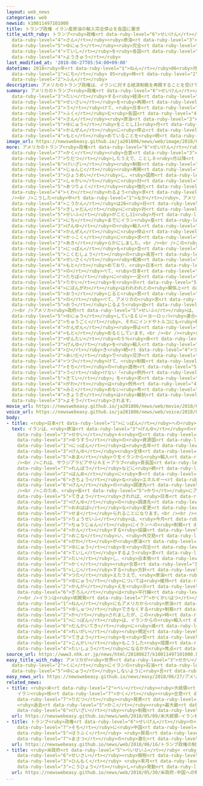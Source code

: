 ```yaml
---
layout: web_news
categories: web
newsid: k10011497101000
title: トランプ政権 イラン産原油の輸入完全停止を各国に要求
title_with_ruby: トランプ<ruby>政権<rt data-ruby-level="6">せいけん</rt></ruby> イラン<ruby>産<rt
  data-ruby-level="4">さん</rt></ruby><ruby>原油<rt data-ruby-level="3">げんゆ</rt></ruby>の<ruby>輸入<rt
  data-ruby-level="5">ゆにゅう</rt></ruby><ruby>完全<rt data-ruby-level="4">かんぜん</rt></ruby><ruby>停止<rt
  data-ruby-level="4">ていし</rt></ruby>を<ruby>各国<rt data-ruby-level="4">かっこく</rt></ruby>に<ruby>要求<rt
  data-ruby-level="4">ようきゅう</rt></ruby>
last_modified_at: '2018-06-27T05:54:00+09:00'
datetime: 2018<ruby>年<rt data-ruby-level="1">ねん</rt></ruby>06<ruby>月<rt data-ruby-level="1">がつ</rt></ruby>27<ruby>日<rt
  data-ruby-level="1">にち</rt></ruby> 05<ruby>時<rt data-ruby-level="2">じ</rt></ruby>54<ruby>分<rt
  data-ruby-level="2">ふん</rt></ruby>
description: アメリカのトランプ政権は、イランに対する経済制裁を再開することを受けて、日本を含む各国にイラン産原油の輸入をことし11月までに完全に停止するよう求めていることを明らかにしました。
summary: アメリカのトランプ<ruby>政権<rt data-ruby-level="6">せいけん</rt></ruby>は、イランに<ruby>対<rt
  data-ruby-level="3">たい</rt></ruby>する<ruby>経済<rt data-ruby-level="6">けいざい</rt></ruby><ruby>制裁<rt
  data-ruby-level="6">せいさい</rt></ruby>を<ruby>再開<rt data-ruby-level="5">さいかい</rt></ruby>することを<ruby>受<rt
  data-ruby-level="3">う</rt></ruby>けて、<ruby>日本<rt data-ruby-level="7">にっぽん</rt></ruby>を<ruby>含<rt
  data-ruby-level="7">ふく</rt></ruby>む<ruby>各国<rt data-ruby-level="4">かっこく</rt></ruby>にイラン<ruby>産<rt
  data-ruby-level="4">さん</rt></ruby><ruby>原油<rt data-ruby-level="3">げんゆ</rt></ruby>の<ruby>輸入<rt
  data-ruby-level="5">ゆにゅう</rt></ruby>をことし11<ruby>月<rt data-ruby-level="1">がつ</rt></ruby>までに<ruby>完全<rt
  data-ruby-level="4">かんぜん</rt></ruby>に<ruby>停止<rt data-ruby-level="4">ていし</rt></ruby>するよう<ruby>求<rt
  data-ruby-level="4">もと</rt></ruby>めていることを<ruby>明<rt data-ruby-level="2">あき</rt></ruby>らかにしました。
image_url: https://newswebeasy.github.io/ja201806/news/web/image/2018/06/27/K10011497101_1806270717_1806270718_01_03.jpg
more: アメリカのトランプ<ruby>政権<rt data-ruby-level="6">せいけん</rt></ruby>は<ruby>先月<rt data-ruby-level="1">せんげつ</rt></ruby>、イラン<ruby>核<rt
  data-ruby-level="7">かく</rt></ruby><ruby>合意<rt data-ruby-level="3">ごうい</rt></ruby>から<ruby>離脱<rt
  data-ruby-level="7">りだつ</rt></ruby>したうえで、ことし８<ruby>月以降<rt data-ruby-level="6">がついこう</rt></ruby>、<ruby>経済<rt
  data-ruby-level="6">けいざい</rt></ruby><ruby>制裁<rt data-ruby-level="6">せいさい</rt></ruby>を<ruby>順次<rt
  data-ruby-level="4">じゅんじ</rt></ruby><ruby>再開<rt data-ruby-level="5">さいかい</rt></ruby>すると<ruby>表明<rt
  data-ruby-level="3">ひょうめい</rt></ruby>し、<ruby>国際<rt data-ruby-level="5">こくさい</rt></ruby><ruby>社会<rt
  data-ruby-level="2">しゃかい</rt></ruby>に<ruby>対<rt data-ruby-level="3">たい</rt></ruby>してもイランへの<ruby>圧力<rt
  data-ruby-level="5">あつりょく</rt></ruby><ruby>強化<rt data-ruby-level="3">きょうか</rt></ruby>に<ruby>加<rt
  data-ruby-level="4">くわ</rt></ruby>わるよう<ruby>求<rt data-ruby-level="4">もと</rt></ruby>めています。<br
  /><br />こうした<ruby>中<rt data-ruby-level="1">なか</rt></ruby>、アメリカ<ruby>国務省<rt data-ruby-level="5">こくむしょう</rt></ruby>の<ruby>高官<rt
  data-ruby-level="4">こうかん</rt></ruby>は26<ruby>日<rt data-ruby-level="1">にち</rt></ruby>、<ruby>記者団<rt
  data-ruby-level="5">きしゃだん</rt></ruby>に<ruby>対<rt data-ruby-level="3">たい</rt></ruby>して、アメリカ<ruby>政府<rt
  data-ruby-level="5">せいふ</rt></ruby>がことし11<ruby>月<rt data-ruby-level="1">がつ</rt></ruby>４<ruby>日<rt
  data-ruby-level="1">にち</rt></ruby>までにイラン<ruby>産<rt data-ruby-level="4">さん</rt></ruby><ruby>原油<rt
  data-ruby-level="3">げんゆ</rt></ruby>の<ruby>輸入<rt data-ruby-level="5">ゆにゅう</rt></ruby>を<ruby>完全<rt
  data-ruby-level="4">かんぜん</rt></ruby>に<ruby>停止<rt data-ruby-level="4">ていし</rt></ruby>するよう<ruby>各国<rt
  data-ruby-level="4">かっこく</rt></ruby>に<ruby>求<rt data-ruby-level="4">もと</rt></ruby>めていると<ruby>明<rt
  data-ruby-level="2">あき</rt></ruby>らかにしました。<br /><br />この<ruby>中<rt data-ruby-level="1">なか</rt></ruby>には<ruby>日本<rt
  data-ruby-level="1">にっぽん</rt></ruby>も<ruby>含<rt data-ruby-level="7">ふく</rt></ruby>まれ、<ruby>国務省<rt
  data-ruby-level="5">こくむしょう</rt></ruby>の<ruby>高官<rt data-ruby-level="4">こうかん</rt></ruby>は「われわれは<ruby>政策<rt
  data-ruby-level="6">せいさく</rt></ruby><ruby>転換<rt data-ruby-level="7">てんかん</rt></ruby>を<ruby>求<rt
  data-ruby-level="4">もと</rt></ruby>めており、<ruby>日本<rt data-ruby-level="1">にっぽん</rt></ruby>にとってもチャレンジだ」と<ruby>述<rt
  data-ruby-level="5">の</rt></ruby>べて、<ruby>日本<rt data-ruby-level="1">にっぽん</rt></ruby>の<ruby>立場<rt
  data-ruby-level="2">たちば</rt></ruby>に<ruby>一定<rt data-ruby-level="3">いってい</rt></ruby>の<ruby>理解<rt
  data-ruby-level="5">りかい</rt></ruby>を<ruby>示<rt data-ruby-level="5">しめ</rt></ruby>しつつも「<ruby>日本側<rt
  data-ruby-level="4">にほんがわ</rt></ruby>はわれわれとの<ruby>関係上<rt data-ruby-level="4">かんけいじょう</rt></ruby>、<ruby>応<rt
  data-ruby-level="5">おう</rt></ruby>じると<ruby>思<rt data-ruby-level="2">おも</rt></ruby>う」と<ruby>述<rt
  data-ruby-level="5">の</rt></ruby>べて、アメリカの<ruby>求<rt data-ruby-level="4">もと</rt></ruby>めに<ruby>応<rt
  data-ruby-level="5">おう</rt></ruby>じるよう<ruby>迫<rt data-ruby-level="7">せま</rt></ruby>りました。<br
  /><br />アメリカ<ruby>政府<rt data-ruby-level="5">せいふ</rt></ruby>は、イランから<ruby>原油<rt data-ruby-level="3">げんゆ</rt></ruby>を<ruby>輸入<rt
  data-ruby-level="5">ゆにゅう</rt></ruby>しているＥＵ＝ヨーロッパ<ruby>連合<rt data-ruby-level="4">れんごう</rt></ruby>や<ruby>中国<rt
  data-ruby-level="2">ちゅうごく</rt></ruby>、それにインドやトルコにも<ruby>輸入<rt data-ruby-level="5">ゆにゅう</rt></ruby>の<ruby>完全<rt
  data-ruby-level="4">かんぜん</rt></ruby><ruby>停止<rt data-ruby-level="4">ていし</rt></ruby>を<ruby>求<rt
  data-ruby-level="4">もと</rt></ruby>めるとしています。<br /><br /><ruby>日本<rt data-ruby-level="1">にっぽん</rt></ruby>はイランから<ruby>全体<rt
  data-ruby-level="3">ぜんたい</rt></ruby>の５％<ruby>余<rt data-ruby-level="5">あま</rt></ruby>りの<ruby>原油<rt
  data-ruby-level="3">げんゆ</rt></ruby>を<ruby>輸入<rt data-ruby-level="5">ゆにゅう</rt></ruby>していて、<ruby>引<rt
  data-ruby-level="4">ひ</rt></ruby>き<ruby>続<rt data-ruby-level="4">つづ</rt></ruby>きアメリカとの<ruby>間<rt
  data-ruby-level="2">あいだ</rt></ruby>で<ruby>交渉<rt data-ruby-level="7">こうしょう</rt></ruby>を<ruby>続<rt
  data-ruby-level="4">つづ</rt></ruby>けて、<ruby>制裁<rt data-ruby-level="6">せいさい</rt></ruby><ruby>措置<rt
  data-ruby-level="7">そち</rt></ruby>の<ruby>適用<rt data-ruby-level="5">てきよう</rt></ruby>を<ruby>受<rt
  data-ruby-level="3">う</rt></ruby>けない「<ruby>例外<rt data-ruby-level="4">れいがい</rt></ruby><ruby>規定<rt
  data-ruby-level="5">きてい</rt></ruby>」を<ruby>求<rt data-ruby-level="4">もと</rt></ruby>めていくものとみられますが、アメリカ<ruby>側<rt
  data-ruby-level="4">がわ</rt></ruby>は<ruby>例外<rt data-ruby-level="4">れいがい</rt></ruby>を<ruby>認<rt
  data-ruby-level="6">みと</rt></ruby>めない<ruby>考<rt data-ruby-level="2">かんが</rt></ruby>えで、<ruby>協議<rt
  data-ruby-level="4">きょうぎ</rt></ruby>は<ruby>難航<rt data-ruby-level="6">なんこう</rt></ruby>することも<ruby>予想<rt
  data-ruby-level="3">よそう</rt></ruby>されます。
movie_url: https://newswebeasy.github.io/ja201806/news/web/movie/2018/06/27/k10011497101_201806270717_201806270718.mp4
voice_url: https://newswebeasy.github.io/ja201806/news/web/voice/2018/06/27/k10011497101_201806270717_201806270718.mp3
body:
- title: <ruby>日本<rt data-ruby-level="1">にっぽん</rt></ruby>への<ruby>影響<rt data-ruby-level="7">えいきょう</rt></ruby>
  text: イランは、<ruby>原油<rt data-ruby-level="3">げんゆ</rt></ruby>の<ruby>埋蔵量<rt data-ruby-level="7">まいぞうりょう</rt></ruby>で<ruby>世界<rt
    data-ruby-level="3">せかい</rt></ruby>４<ruby>位<rt data-ruby-level="4">い</rt></ruby>の<ruby>有数<rt
    data-ruby-level="3">ゆうすう</rt></ruby>の<ruby>資源国<rt data-ruby-level="6">しげんこく</rt></ruby>で、<ruby>日本<rt
    data-ruby-level="1">にっぽん</rt></ruby>は<ruby>去年<rt data-ruby-level="3">きょねん</rt></ruby>、<ruby>原油<rt
    data-ruby-level="3">げんゆ</rt></ruby><ruby>全体<rt data-ruby-level="3">ぜんたい</rt></ruby>の５％<ruby>余<rt
    data-ruby-level="5">あま</rt></ruby>りをイランから<ruby>輸入<rt data-ruby-level="5">ゆにゅう</rt></ruby>しています。<br
    /><br />これは、サウジアラビアやＵＡＥ＝アラブ<ruby>首長国<rt data-ruby-level="2">しゅちょうこく</rt></ruby><ruby>連邦<rt
    data-ruby-level="7">れんぽう</rt></ruby>などに<ruby>続<rt data-ruby-level="4">つづ</rt></ruby>いて６<ruby>番目<rt
    data-ruby-level="2">ばんめ</rt></ruby>に<ruby>多<rt data-ruby-level="2">おお</rt></ruby>く、<ruby>貴重<rt
    data-ruby-level="6">きちょう</rt></ruby>な<ruby>エネルギー<rt data-ruby-level="6">えねるぎー</rt></ruby><ruby>源<rt
    data-ruby-level="6">げん</rt></ruby>の<ruby>調達先<rt data-ruby-level="4">ちょうたつさき</rt></ruby>となってきました。<br
    /><br />このため、<ruby>仮<rt data-ruby-level="5">かり</rt></ruby>にアメリカの<ruby>制裁<rt data-ruby-level="6">せいさい</rt></ruby>が<ruby>適用<rt
    data-ruby-level="5">てきよう</rt></ruby>されれば、<ruby>日本<rt data-ruby-level="1">にっぽん</rt></ruby>は<ruby>原油<rt
    data-ruby-level="3">げんゆ</rt></ruby>の<ruby>調達先<rt data-ruby-level="4">ちょうたつさき</rt></ruby>で<ruby>大幅<rt
    data-ruby-level="7">おおはば</rt></ruby>な<ruby>変更<rt data-ruby-level="7">へんこう</rt></ruby>を<ruby>迫<rt
    data-ruby-level="7">せま</rt></ruby>られることになります。<br /><br /><ruby>日米<rt data-ruby-level="2">にちべい</rt></ruby><ruby>両政府<rt
    data-ruby-level="5">りょうせいふ</rt></ruby>は、<ruby>今月<rt data-ruby-level="2">こんげつ</rt></ruby><ruby>中旬<rt
    data-ruby-level="7">ちゅうじゅん</rt></ruby>にイランへの<ruby>制裁<rt data-ruby-level="6">せいさい</rt></ruby>に<ruby>関<rt
    data-ruby-level="4">かん</rt></ruby>する<ruby>協議<rt data-ruby-level="4">きょうぎ</rt></ruby>を<ruby>行<rt
    data-ruby-level="2">おこな</rt></ruby>い、<ruby>外交筋<rt data-ruby-level="6">がいこうすじ</rt></ruby>によりますと、アメリカ<ruby>側<rt
    data-ruby-level="4">がわ</rt></ruby>が<ruby>原油<rt data-ruby-level="3">げんゆ</rt></ruby>の<ruby>輸入<rt
    data-ruby-level="5">ゆにゅう</rt></ruby>を<ruby>完全<rt data-ruby-level="4">かんぜん</rt></ruby>に<ruby>停止<rt
    data-ruby-level="4">ていし</rt></ruby>するよう<ruby>求<rt data-ruby-level="4">もと</rt></ruby>めたのに<ruby>対<rt
    data-ruby-level="3">たい</rt></ruby>し、<ruby>日本側<rt data-ruby-level="4">にほんがわ</rt></ruby>は、イラン<ruby>核<rt
    data-ruby-level="7">かく</rt></ruby><ruby>合意<rt data-ruby-level="3">ごうい</rt></ruby>を<ruby>支持<rt
    data-ruby-level="5">しじ</rt></ruby>する<ruby>方針<rt data-ruby-level="6">ほうしん</rt></ruby>を<ruby>伝<rt
    data-ruby-level="4">つた</rt></ruby>えたうえで、<ruby>原油<rt data-ruby-level="3">げんゆ</rt></ruby>の<ruby>輸入<rt
    data-ruby-level="5">ゆにゅう</rt></ruby>については<ruby>維持<rt data-ruby-level="7">いじ</rt></ruby>したい<ruby>考<rt
    data-ruby-level="2">かんが</rt></ruby>えを<ruby>示<rt data-ruby-level="5">しめ</rt></ruby>し、<ruby>議論<rt
    data-ruby-level="6">ぎろん</rt></ruby>は<ruby>平行線<rt data-ruby-level="3">へいこうせん</rt></ruby>をたどったということです。<br
    /><br />イランは<ruby>核開発<rt data-ruby-level="7">かくかいはつ</rt></ruby><ruby>疑惑<rt data-ruby-level="7">ぎわく</rt></ruby>によって2012<ruby>年<rt
    data-ruby-level="1">ねん</rt></ruby>にもアメリカから<ruby>原油<rt data-ruby-level="3">げんゆ</rt></ruby>を<ruby>輸出<rt
    data-ruby-level="5">ゆしゅつ</rt></ruby>できなくする<ruby>制裁<rt data-ruby-level="6">せいさい</rt></ruby>を<ruby>科<rt
    data-ruby-level="2">か</rt></ruby>されましたが、この<ruby>時<rt data-ruby-level="2">とき</rt></ruby>、<ruby>日本<rt
    data-ruby-level="1">にっぽん</rt></ruby>は、イランからの<ruby>輸入<rt data-ruby-level="5">ゆにゅう</rt></ruby>を<ruby>段階的<rt
    data-ruby-level="6">だんかいてき</rt></ruby>に<ruby>減<rt data-ruby-level="5">へ</rt></ruby>らすことで<ruby>例外<rt
    data-ruby-level="4">れいがい</rt></ruby><ruby>規定<rt data-ruby-level="5">きてい</rt></ruby>の<ruby>適用<rt
    data-ruby-level="5">てきよう</rt></ruby>を<ruby>受<rt data-ruby-level="3">う</rt></ruby>けていて、<ruby>今回<rt
    data-ruby-level="2">こんかい</rt></ruby>もこうした<ruby>措置<rt data-ruby-level="7">そち</rt></ruby>の<ruby>対象<rt
    data-ruby-level="4">たいしょう</rt></ruby>になるかが<ruby>焦点<rt data-ruby-level="7">しょうてん</rt></ruby>となります。
source_url: https://www3.nhk.or.jp/news/html/20180627/k10011497101000.html
easy_title_with_ruby: アメリカが<ruby>世界<rt data-ruby-level="3">せかい</rt></ruby>の<ruby>国<rt
  data-ruby-level="2">くに</rt></ruby>にイランの<ruby>石油<rt data-ruby-level="3">せきゆ</rt></ruby>を<ruby>輸入<rt
  data-ruby-level="5">ゆにゅう</rt></ruby>しないように<ruby>言<rt data-ruby-level="2">い</rt></ruby>う
easy_news_url: https://newswebeasy.github.io/news/easy/2018/06/27/アメリカが世界の国にイランの石油を輸入しないように言う
related_news:
- title: <ruby>米<rt data-ruby-level="2">べい</rt></ruby><ruby>大統領<rt data-ruby-level="5">だいとうりょう</rt></ruby>
    イラン<ruby>核<rt data-ruby-level="7">かく</rt></ruby><ruby>合意<rt data-ruby-level="3">ごうい</rt></ruby>の<ruby>離脱<rt
    data-ruby-level="7">りだつ</rt></ruby><ruby>発表<rt data-ruby-level="3">はっぴょう</rt></ruby>
    <ruby>過去<rt data-ruby-level="5">かこ</rt></ruby><ruby>最大級<rt data-ruby-level="4">さいだいきゅう</rt></ruby>の<ruby>経済<rt
    data-ruby-level="6">けいざい</rt></ruby><ruby>制裁<rt data-ruby-level="6">せいさい</rt></ruby>へ
  url: https://newswebeasy.github.io/news/web/2018/05/09/米大統領-イラン核合意の離脱発表-過去最大級の経済制裁へ
- title: トランプ<ruby>政権<rt data-ruby-level="6">せいけん</rt></ruby>の<ruby>制裁<rt data-ruby-level="6">せいさい</rt></ruby><ruby>措置<rt
    data-ruby-level="7">そち</rt></ruby>に<ruby>中国<rt data-ruby-level="2">ちゅうごく</rt></ruby>も<ruby>報復<rt
    data-ruby-level="5">ほうふく</rt></ruby> <ruby>貿易<rt data-ruby-level="5">ぼうえき</rt></ruby><ruby>摩擦<rt
    data-ruby-level="7">まさつ</rt></ruby>の<ruby>激化<rt data-ruby-level="6">げきか</rt></ruby>も
  url: https://newswebeasy.github.io/news/web/2018/06/16/トランプ政権の制裁措置に中国も報復-貿易摩擦の激化も
- title: <ruby>米政府<rt data-ruby-level="5">べいせいふ</rt></ruby> <ruby>中国<rt data-ruby-level="2">ちゅうごく</rt></ruby>への<ruby>制裁<rt
    data-ruby-level="6">せいさい</rt></ruby><ruby>関税<rt data-ruby-level="5">かんぜい</rt></ruby><ruby>品目<rt
    data-ruby-level="3">ひんもく</rt></ruby> <ruby>来月<rt data-ruby-level="2">らいげつ</rt></ruby><ruby>公表<rt
    data-ruby-level="3">こうひょう</rt></ruby>し<ruby>発動<rt data-ruby-level="3">はつどう</rt></ruby>へ
  url: https://newswebeasy.github.io/news/web/2018/05/30/米政府-中国への制裁関税品目-来月公表し発動へ
...
```

